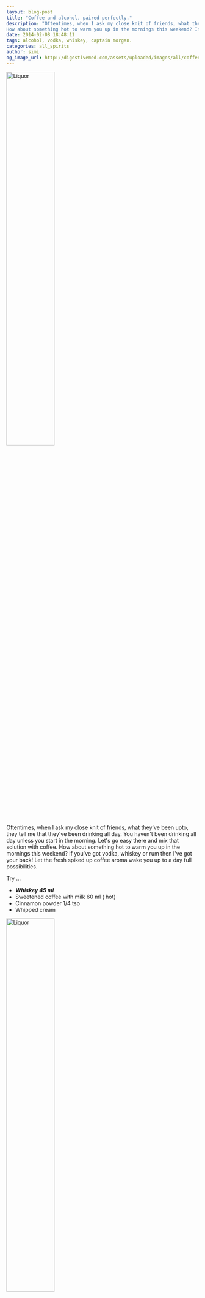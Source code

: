 ```yaml
---
layout: blog-post
title: "Coffee and alcohol, paired perfectly."
description: "Oftentimes, when I ask my close knit of friends, what they've been upto, they tell me that they've been drinking all day. You haven't been drinking all day unless you start in the morning. Let's go easy there and mix that solution with coffee.
How about something hot to warm you up in the mornings this weekend? If you've got vodka, whiskey or rum then I've got your back! Let the fresh spiked up coffee aroma wake you up to a day full possibilities.  "
date: 2014-02-08 18:48:11
tags: alcohol, vodka, whiskey, captain morgan.
categories: all_spirits
author: simi
og_image_url: http://digestivemed.com/assets/uploaded/images/all/coffee-and-alcohol.jpg
---
```


<img src="http://digestivemed.com/assets/uploaded/images/all/coffee-and-alcohol.jpg" alt="Liquor" width="50%"/>

Oftentimes, when I ask my close knit of friends, what they've been upto, they tell me that they've been drinking all day. You haven't been drinking all day unless you start in the morning. Let's go easy there and mix that solution with coffee.
How about something hot to warm you up in the mornings this weekend? If you've got vodka, whiskey or rum then I've got your back! Let the fresh spiked up coffee aroma wake you up to a day full possibilities. 

Try ...

* ***Whiskey 45 ml***
* Sweetened coffee with milk 60 ml ( hot)
* Cinnamon powder 1/4 tsp
* Whipped cream

<img src="http://media4.onsugar.com/files/2011/11/47/3/192/1922195/85a51d5f965f302d_Pumpkin-Irish-Coffee325.xxxlarge_0.jpg" alt="Liquor" width="50%"/>

In a coffee mug, add whiskey, freshly brewed sweetened hot coffee with milk and cinnamon powder. Stir and Swirl whipped cream on top. Sprinkle a pinch of cinnamon powder and it's ready.

* ***Vodka 45 ml***
* Bailey's Irish cream 25 ml
* Black coffee sweetened (Hot) 
Bailey's Irish cream is a cream Liqueur with Irish whiskey. Add it to vodka and black coffee and make it delicious.

* ***Captain Morgan (spiced rum) 45 ml***
* Sweetened coffee with milk (hot)
* Chocolate powder 1 tsp
* Whipped cream (swirl it on top)
Add the ingredients into a coffee mug and stir chocolate powder. Top it with whipped cream and enjoy!

<img src="http://us.123rf.com/400wm/400/400/elenathewise/elenathewise0605/elenathewise060500151/408397-coffee-with-alcohol-and-whipped-cream.jpg" alt="Liquor" width="50%"/>


***Here is to a happy sipping!***




